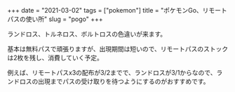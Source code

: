 +++
date = "2021-03-02"
tags = ["pokemon"]
title = "ポケモンGo、リモートパスの使い所"
slug = "pogo"
+++

ランドロス、トルネロス、ボルトロスの色違いが来ます。

基本は無料パスで頑張りますが、出現期間は短いので、リモートパスのストックは2枚を残し、消費していく予定。

例えば、リモートパスx3の配布が3/2までで、ランドロスが3/1からなので、ランドロスの出現までパスの受け取りを待つようにするのがおすすめです。

